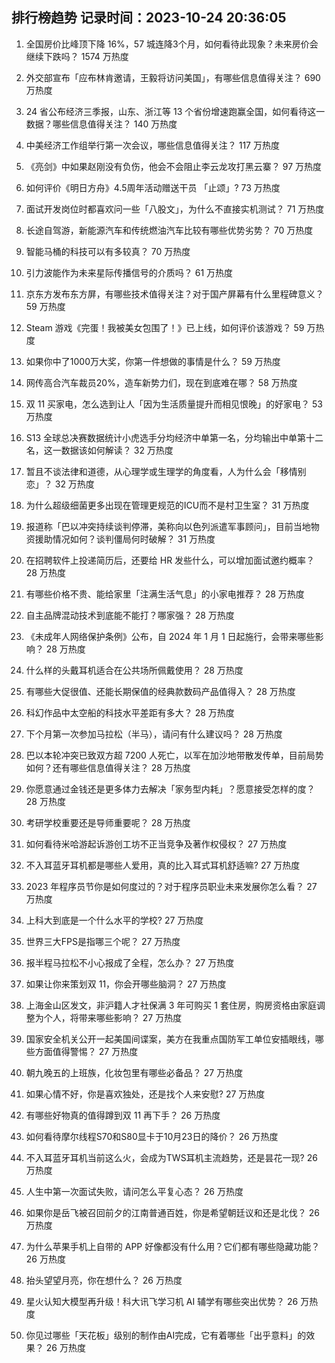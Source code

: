 
## 排行榜趋势 记录时间：2023-10-24 20:36:05
  
  1. 全国房价比峰顶下降 16%，57 城连降3个月，如何看待此现象？未来房价会继续下跌吗？ 1574 万热度
    
  2. 外交部宣布「应布林肯邀请，王毅将访问美国」，有哪些信息值得关注？ 690 万热度
    
  3. 24 省公布经济三季报，山东、浙江等 13 个省份增速跑赢全国，如何看待这一数据？哪些信息值得关注？ 140 万热度
    
  4. 中美经济工作组举行第一次会议，哪些信息值得关注？ 117 万热度
    
  5. 《亮剑》中如果赵刚没有负伤，他会不会阻止李云龙攻打黑云寨？ 97 万热度
    
  6. 如何评价《明日方舟》4.5周年活动赠送干员 「止颂」? 73 万热度
    
  7. 面试开发岗位时都喜欢问一些「八股文」，为什么不直接实机测试？ 71 万热度
    
  8. 长途自驾游，新能源汽车和传统燃油汽车比较有哪些优势劣势？ 70 万热度
    
  9. 智能马桶的科技可以有多较真？ 70 万热度
    
  10. 引力波能作为未来星际传播信号的介质吗？ 61 万热度
    
  11. 京东方发布东方屏，有哪些技术值得关注？对于国产屏幕有什么里程碑意义？ 59 万热度
    
  12. Steam 游戏《完蛋！我被美女包围了！》已上线，如何评价该游戏？ 59 万热度
    
  13. 如果你中了1000万大奖，你第一件想做的事情是什么？ 59 万热度
    
  14. 网传高合汽车裁员20%，造车新势力们，现在到底难在哪？ 58 万热度
    
  15. 双 11 买家电，怎么选到让人「因为生活质量提升而相见恨晚」的好家电？ 53 万热度
    
  16. S13 全球总决赛数据统计小虎选手分均经济中单第一名，分均输出中单第十二名，这一数据该如何解读？ 32 万热度
    
  17. 暂且不谈法律和道德，从心理学或生理学的角度看，人为什么会「移情别恋」？ 32 万热度
    
  18. 为什么超级细菌更多出现在管理更规范的ICU而不是村卫生室？ 31 万热度
    
  19. 报道称「巴以冲突持续谈判停滞，美称向以色列派遣军事顾问」，目前当地物资援助情况如何？谈判僵局何时破解？ 31 万热度
    
  20. 在招聘软件上投递简历后，还要给 HR 发些什么，可以增加面试邀约概率？ 28 万热度
    
  21. 有哪些价格不贵、能给家里「注满生活气息」的小家电推荐？ 28 万热度
    
  22. 自主品牌混动技术到底能不能打？哪家强？ 28 万热度
    
  23. 《未成年人网络保护条例》公布，自 2024 年 1 月 1 日起施行，会带来哪些影响？ 28 万热度
    
  24. 什么样的头戴耳机适合在公共场所佩戴使用？ 28 万热度
    
  25. 有哪些大促很值、还能长期保值的经典款数码产品值得入？ 28 万热度
    
  26. 科幻作品中太空船的科技水平差距有多大？ 28 万热度
    
  27. 下个月第一次参加马拉松（半马），请问有什么建议吗？ 28 万热度
    
  28. 巴以本轮冲突已致双方超 7200 人死亡，以军在加沙地带散发传单，目前局势如何？还有哪些信息值得关注？ 28 万热度
    
  29. 你愿意通过金钱还是更多体力去解决「家务型内耗」？愿意接受怎样的度？ 28 万热度
    
  30. 考研学校重要还是导师重要呢？ 28 万热度
    
  31. 如何看待米哈游起诉游创工坊不正当竞争及著作权侵权？ 27 万热度
    
  32. 不入耳蓝牙耳机都是哪些人爱用，真的比入耳式耳机舒适嘛? 27 万热度
    
  33. 2023 年程序员节你是如何度过的？对于程序员职业未来发展你怎么看？ 27 万热度
    
  34. 上科大到底是一个什么水平的学校? 27 万热度
    
  35. 世界三大FPS是指哪三个呢？ 27 万热度
    
  36. 报半程马拉松不小心报成了全程，怎么办？ 27 万热度
    
  37. 如果让你来策划双 11，你会开哪些脑洞？ 27 万热度
    
  38. 上海金山区发文，非沪籍人才社保满 3 年可购买 1 套住房，购房资格由家庭调整为个人，将带来哪些影响？ 27 万热度
    
  39. 国家安全机关公开一起美国间谍案，美方在我重点国防军工单位安插眼线，哪些方面值得警惕？ 27 万热度
    
  40. 朝九晚五的上班族，化妆包里有哪些必备品？ 27 万热度
    
  41. 如果心情不好，你是喜欢独处，还是找个人来安慰? 27 万热度
    
  42. 有哪些好物真的值得蹲到双 11 再下手？ 26 万热度
    
  43. 如何看待摩尔线程S70和S80显卡于10月23日的降价？ 26 万热度
    
  44. 不入耳蓝牙耳机当前这么火，会成为TWS耳机主流趋势，还是昙花一现? 26 万热度
    
  45. 人生中第一次面试失败，请问怎么平复心态？ 26 万热度
    
  46. 如果你是岳飞被召回前夕的江南普通百姓，你是希望朝廷议和还是北伐？ 26 万热度
    
  47. 为什么苹果手机上自带的 APP 好像都没有什么用？它们都有哪些隐藏功能？ 26 万热度
    
  48. 抬头望望月亮，你在想什么？ 26 万热度
    
  49. 星火认知大模型再升级！科大讯飞学习机 AI 辅学有哪些突出优势？ 26 万热度
    
  50. 你见过哪些「天花板」级别的制作由AI完成，它有着哪些「出乎意料」的效果？ 26 万热度
    